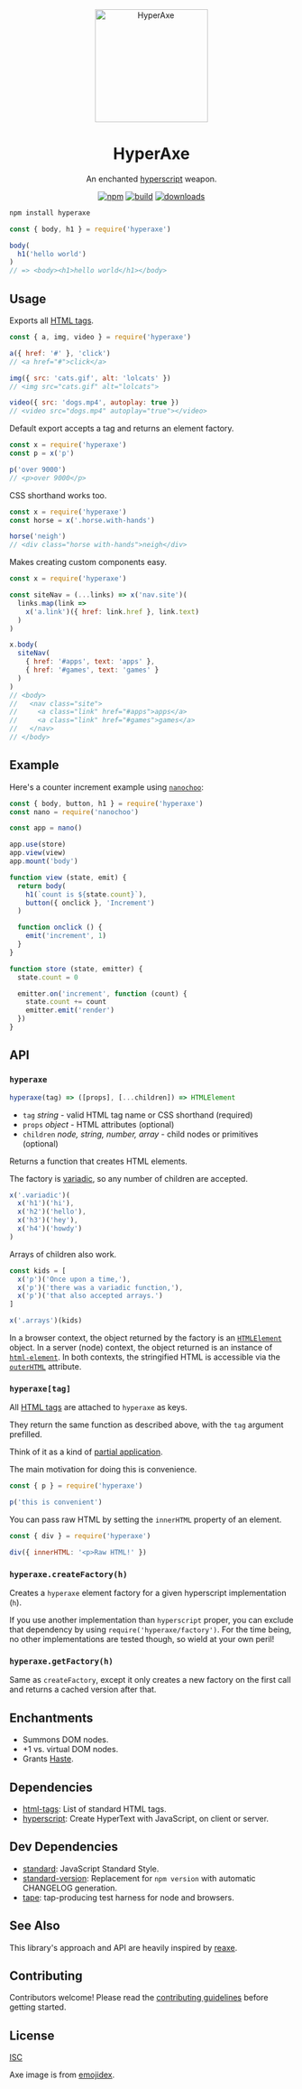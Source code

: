 <div align="center">

<img src="./axe.png" alt="HyperAxe" width="200">

# HyperAxe

An enchanted [hyperscript](https://github.com/hyperhype/hyperscript) weapon.

[![npm][npm-image]][npm-url]
[![build][build-image]][build-url]
[![downloads][downloads-image]][npm-url]

[npm-image]: https://img.shields.io/npm/v/hyperaxe.svg
[npm-url]: https://www.npmjs.com/package/hyperaxe
[build-image]: https://github.com/ungoldman/hyperaxe/actions/workflows/tests.yml/badge.svg
[build-url]: https://github.com/ungoldman/hyperaxe/actions/workflows/tests.yml
[downloads-image]: https://img.shields.io/npm/dm/hyperaxe.svg

</div>

```sh
npm install hyperaxe
```

```js
const { body, h1 } = require('hyperaxe')

body(
  h1('hello world')
)
// => <body><h1>hello world</h1></body>
```

## Usage

Exports all [HTML tags](https://ghub.io/html-tags).

```js
const { a, img, video } = require('hyperaxe')

a({ href: '#' }, 'click')
// <a href="#">click</a>

img({ src: 'cats.gif', alt: 'lolcats' })
// <img src="cats.gif" alt="lolcats">

video({ src: 'dogs.mp4', autoplay: true })
// <video src="dogs.mp4" autoplay="true"></video>
```

Default export accepts a tag and returns an element factory.

```js
const x = require('hyperaxe')
const p = x('p')

p('over 9000')
// <p>over 9000</p>
```

CSS shorthand works too.

```js
const x = require('hyperaxe')
const horse = x('.horse.with-hands')

horse('neigh')
// <div class="horse with-hands">neigh</div>
```

Makes creating custom components easy.

```js
const x = require('hyperaxe')

const siteNav = (...links) => x('nav.site')(
  links.map(link =>
    x('a.link')({ href: link.href }, link.text)
  )
)

x.body(
  siteNav(
    { href: '#apps', text: 'apps' },
    { href: '#games', text: 'games' }
  )
)
// <body>
//   <nav class="site">
//     <a class="link" href="#apps">apps</a>
//     <a class="link" href="#games">games</a>
//   </nav>
// </body>
```

## Example

Here's a counter increment example using [`nanochoo`](https://github.com/heyitsmeuralex/nanochoo):

```js
const { body, button, h1 } = require('hyperaxe')
const nano = require('nanochoo')

const app = nano()

app.use(store)
app.view(view)
app.mount('body')

function view (state, emit) {
  return body(
    h1(`count is ${state.count}`),
    button({ onclick }, 'Increment')
  )

  function onclick () {
    emit('increment', 1)
  }
}

function store (state, emitter) {
  state.count = 0

  emitter.on('increment', function (count) {
    state.count += count
    emitter.emit('render')
  })
}
```

## API

### `hyperaxe`

```js
hyperaxe(tag) => ([props], [...children]) => HTMLElement
```

- `tag` _string_ - valid HTML tag name or CSS shorthand (required)
- `props` _object_ - HTML attributes (optional)
- `children` _node, string, number, array_ - child nodes or primitives (optional)

Returns a function that creates HTML elements.

The factory is [variadic](https://en.wikipedia.org/wiki/Variadic_function), so any number of children are accepted.

```js
x('.variadic')(
  x('h1')('hi'),
  x('h2')('hello'),
  x('h3')('hey'),
  x('h4')('howdy')
)
```

Arrays of children also work.

```js
const kids = [
  x('p')('Once upon a time,'),
  x('p')('there was a variadic function,'),
  x('p')('that also accepted arrays.')
]

x('.arrays')(kids)
```

In a browser context, the object returned by the factory is an [`HTMLElement`](https://developer.mozilla.org/en-US/docs/Web/API/HTMLElement) object. In a server (node) context, the object returned is an instance of [`html-element`](https://github.com/1N50MN14/html-element). In both contexts, the stringified HTML is accessible via the [`outerHTML`](https://developer.mozilla.org/en-US/docs/Web/API/Element/outerHTML) attribute.

### `hyperaxe[tag]`

All [HTML tags](https://ghub.io/html-tags) are attached to `hyperaxe` as keys.

They return the same function as described above, with the `tag` argument prefilled.

Think of it as a kind of [partial application](https://en.wikipedia.org/wiki/Partial_application).

The main motivation for doing this is convenience.

```js
const { p } = require('hyperaxe')

p('this is convenient')
```

You can pass raw HTML by setting the `innerHTML` property of an element.

```javascript
const { div } = require('hyperaxe')

div({ innerHTML: '<p>Raw HTML!' })
```

### `hyperaxe.createFactory(h)`

Creates a `hyperaxe` element factory for a given hyperscript implementation (`h`).

If you use another implementation than `hyperscript` proper, you can exclude that dependency by using `require('hyperaxe/factory')`. For the time being, no other implementations are tested though, so wield at your own peril!

### `hyperaxe.getFactory(h)`

Same as `createFactory`, except it only creates a new factory on the first call and returns a cached version after that.

## Enchantments

- Summons DOM nodes.
- +1 vs. virtual DOM nodes.
- Grants [Haste](http://engl393-dnd5th.wikia.com/wiki/Haste).

## Dependencies

- [html-tags](https://ghub.io/html-tags): List of standard HTML tags.
- [hyperscript](https://ghub.io/hyperscript): Create HyperText with JavaScript, on client or server.

## Dev Dependencies

- [standard](https://ghub.io/standard): JavaScript Standard Style.
- [standard-version](https://ghub.io/standard-version): Replacement for `npm version` with automatic CHANGELOG generation.
- [tape](https://ghub.io/tape): tap-producing test harness for node and browsers.

## See Also

This library's approach and API are heavily inspired by [reaxe](https://github.com/jxnblk/reaxe).

## Contributing

Contributors welcome! Please read the [contributing guidelines](CONTRIBUTING.md) before getting started.

## License

[ISC](LICENSE.md)

Axe image is from [emojidex](https://emojidex.com/emoji/axe).
